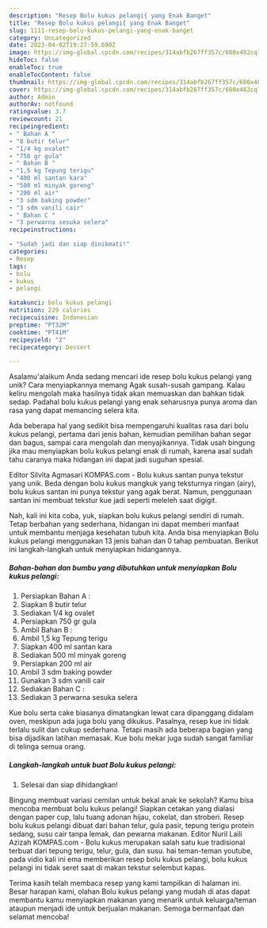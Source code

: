 ```yaml
---
description: "Resep Bolu kukus pelangi{ yang Enak Banget"
title: "Resep Bolu kukus pelangi{ yang Enak Banget"
slug: 1111-resep-bolu-kukus-pelangi-yang-enak-banget
category: Uncategorized
date: 2023-04-02T19:27:59.690Z
image: https://img-global.cpcdn.com/recipes/314abfb267ff357c/680x482cq70/bolu-kukus-pelangi-foto-resep-utama.jpg
hideToc: false
enableToc: true
enableTocContent: false
thumbnail: https://img-global.cpcdn.com/recipes/314abfb267ff357c/680x482cq70/bolu-kukus-pelangi-foto-resep-utama.jpg
cover: https://img-global.cpcdn.com/recipes/314abfb267ff357c/680x482cq70/bolu-kukus-pelangi-foto-resep-utama.jpg
author: Admin
authorAv: notfound
ratingvalue: 3.7
reviewcount: 21
recipeingredient:
- " Bahan A "
- "8 butir telur"
- "1/4 kg ovalet"
- "750 gr gula"
- " Bahan B "
- "1,5 kg Tepung terigu"
- "400 ml santan kara"
- "500 ml minyak goreng"
- "200 ml air"
- "3 sdm baking powder"
- "3 sdm vanili cair"
- " Bahan C "
- "3 perwarna sesuka selera"
recipeinstructions:

- "Sudah jadi dan siap dinikmati!"
categories:
- Resep
tags:
- bolu
- kukus
- pelangi

katakunci: bolu kukus pelangi 
nutrition: 229 calories
recipecuisine: Indonesian
preptime: "PT32M"
cooktime: "PT41M"
recipeyield: "2"
recipecategory: Dessert

---
```



Asalamu'alaikum Anda sedang mencari ide resep bolu kukus pelangi yang unik? Cara menyiapkannya memang Agak susah-susah gampang. Kalau keliru mengolah maka hasilnya tidak akan memuaskan dan bahkan tidak sedap. Padahal bolu kukus pelangi yang enak seharusnya punya aroma dan rasa yang dapat memancing selera kita.


Ada beberapa hal yang sedikit bisa mempengaruhi kualitas rasa dari bolu kukus pelangi, pertama dari jenis bahan, kemudian pemilihan bahan segar dan bagus, sampai cara mengolah dan menyajikannya. Tidak usah bingung jika mau menyiapkan bolu kukus pelangi enak di rumah, karena asal sudah tahu caranya maka hidangan ini dapat jadi suguhan spesial.

Editor Silvita Agmasari KOMPAS.com - Bolu kukus santan punya tekstur yang unik. Beda dengan bolu kukus mangkuk yang teksturnya ringan (airy), bolu kukus santan ini punya tekstur yang agak berat. Namun, penggunaan santan ini membuat tekstur kue jadi seperti meleleh saat digigit.


Nah, kali ini kita coba, yuk, siapkan bolu kukus pelangi sendiri di rumah. Tetap berbahan yang sederhana, hidangan ini dapat memberi manfaat untuk membantu menjaga kesehatan tubuh kita. Anda bisa menyiapkan Bolu kukus pelangi menggunakan 13 jenis bahan dan 0 tahap pembuatan. Berikut ini langkah-langkah untuk menyiapkan hidangannya.

<!--inarticleads1-->

##### Bahan-bahan dan bumbu yang dibutuhkan untuk menyiapkan Bolu kukus pelangi:

1. Persiapkan  Bahan A :
1. Siapkan 8 butir telur
1. Sediakan 1/4 kg ovalet
1. Persiapkan 750 gr gula
1. Ambil  Bahan B :
1. Ambil 1,5 kg Tepung terigu
1. Siapkan 400 ml santan kara
1. Sediakan 500 ml minyak goreng
1. Persiapkan 200 ml air
1. Ambil 3 sdm baking powder
1. Gunakan 3 sdm vanili cair
1. Sediakan  Bahan C :
1. Sediakan 3 perwarna sesuka selera


Kue bolu serta cake biasanya dimatangkan lewat cara dipanggang didalam oven, meskipun ada juga bolu yang dikukus. Pasalnya, resep kue ini tidak terlalu sulit dan cukup sederhana. Tetapi masih ada beberapa bagian yang bisa dijadikan latihan memasak. Kue bolu mekar juga sudah sangat familiar di telinga semua orang. 

<!--inarticleads2-->

##### Langkah-langkah untuk buat Bolu kukus pelangi:


1. Selesai dan siap dihidangkan!

Bingung membuat variasi cemilan untuk bekal anak ke sekolah? Kamu bisa mencoba membuat bolu kukus pelangi! Siapkan cetakan yang dialasi dengan paper cup, lalu tuang adonan hijau, cokelat, dan stroberi. Resep bolu kukus pelangi dibuat dari bahan telur, gula pasir, tepung terigu protein sedang, susu cair tanpa lemak, dan pewarna makanan. Editor Nuril Laili Azizah KOMPAS.com - Bolu kukus merupakan salah satu kue tradisional terbuat dari tepung terigu, telur, gula, dan susu. hai teman-teman youtube, pada vidio kali ini ema memberikan resep bolu kukus pelangi, bolu kukus pelangi ini tidak seret saat di makan tekstur selembut kapas. 

Terima kasih telah membaca resep yang kami tampilkan di halaman ini. Besar harapan kami, olahan Bolu kukus pelangi yang mudah di atas dapat membantu kamu menyiapkan makanan yang menarik untuk keluarga/teman ataupun menjadi ide untuk berjualan makanan. Semoga bermanfaat dan selamat mencoba!
